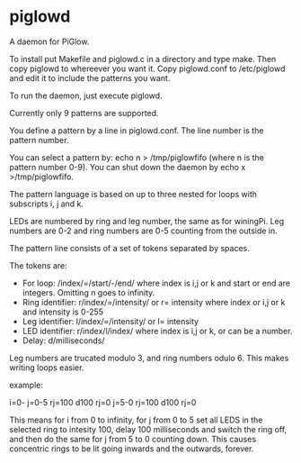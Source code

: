 piglowd
=======

A daemon for PiGlow.

To install put Makefile and piglowd.c in a directory and type make. Then copy piglowd to whereever you want it. Copy piglowd.conf to /etc/piglowd and edit it to include the patterns you want.

To run the daemon, just execute piglowd.

Currently only 9 patterns are supported.

You define a pattern by a line in piglowd.conf. The line number is the pattern number.

You can select a pattern by: echo n > /tmp/piglowfifo (where n is the pattern number 0-9).
You can shut down the daemon by echo x >/tmp/piglowfifo.

The pattern language is based on up to three nested for loops with subscripts i, j and k.

LEDs are numbered by ring and leg number, the same as for winingPi. Leg numbers are 0-2 and ring numbers are 0-5 counting from the outside in.

The pattern line consists of a set of tokens separated by spaces.

The tokens are:

- For loop: /index/=/start/-/end/ where index is i,j or k and start or end are integers. Omitting n goes to infinity.
- Ring identifier: r/index/=/intensity/ or r<number>= intensity where index or i,j or k and intensity is 0-255
- Leg identifier: l/index/=/intensity/ or l<number>= intensity
- LED identifier: r/index/l/index/ where index is i,j or k, or can be a number.
- Delay: d/milliseconds/
  
Leg numbers are trucated modulo 3, and ring numbers odulo 6. This makes writing loops easier.

example:

i=0- j=0-5 rj=100 d100 rj=0 j=5-0 rj=100 d100 rj=0

This means for i from 0 to infinity, for j from 0 to 5 set all LEDS in the selected ring to intesity 100, delay 100 milliseconds and switch the ring off, and then do the same for j from 5 to 0 counting down. This causes concentric rings to be lit going inwards and the outwards, forever.


